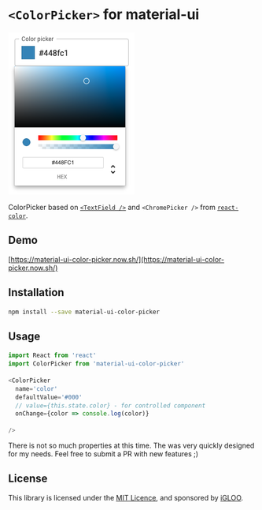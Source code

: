 # `<ColorPicker>` for material-ui

![`<ColorPicker>` example](./doc/screenshot.png)

ColorPicker based on [`<TextField />`](http://www.material-ui.com/#/components/text-field) and `<ChromePicker />` from [`react-color`](https://github.com/casesandberg/react-color/).

## Demo

[https://material-ui-color-picker.now.sh/](https://material-ui-color-picker.now.sh/)

## Installation

```sh
npm install --save material-ui-color-picker
```

## Usage

```js
import React from 'react'
import ColorPicker from 'material-ui-color-picker'

<ColorPicker
  name='color'
  defaultValue='#000'
  // value={this.state.color} - for controlled component
  onChange={color => console.log(color)}

/>
```

There is not so much properties at this time. The was very quickly designed for my needs. Feel free to submit a PR with new features ;)

## License

This library is licensed under the [MIT Licence](LICENSE), and sponsored by [iGLOO](https://igloo.be).
